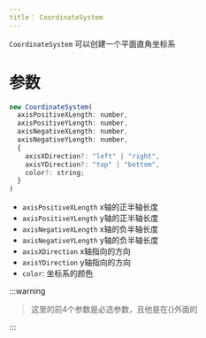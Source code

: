 ```yaml
---
title： CoordinateSystem
---
```


`CoordinateSystem` 可以创建一个平面直角坐标系

# 参数

```javascript
new CoordinateSystem(
  axisPositiveXLength: number,
  axisPositiveYLength: number,
  axisNegativeXLength: number,
  axisNegativeYLength: number,
  {
    axisXDirection?: "left" | "right",
    axisYDirection?: "top" | "bottom",
    color?: string;
  }
)
```

- `axisPositiveXLength` x轴的正半轴长度
- `axisPositiveYLength` y轴的正半轴长度
- `axisNegativeXLength` x轴的负半轴长度
- `axisNegativeYLength` y轴的负半轴长度
- `axisXDirection` x轴指向的方向
- `axisYDirection` y轴指向的方向
- `color`: 坐标系的颜色

:::warning

> 这里的前4个参数是必选参数，且他是在{}外面的

:::
